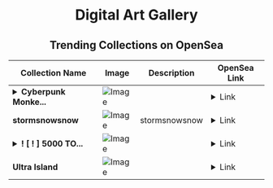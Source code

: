 <div align="center">

# Digital Art Gallery

## Trending Collections on OpenSea

| Collection Name                       | Image                                                                                     | Description                       | OpenSea Link                                                                                          |
|---------------------------------------|-------------------------------------------------------------------------------------------|-----------------------------------|--------------------------------------------------------------------------------------------------------|
| **<details><summary>Cyberpunk Monke...</summary>Cyberpunk Monkey</details>** | ![Image](https://i.seadn.io/s/raw/files/069af6222c69c2599c12aec3481d7bc2.webp?w=500&auto=format?w=200&auto=format) |  | <details><summary>Link</summary>[Cyberpunk Monkey](https://opensea.io/collection/cyberpunk-monkey-3)</details> |
| **stormsnowsnow** | ![Image](https://i.seadn.io/s/raw/files/0ce2161acd551c498558b16ae291fb52.jpg?w=500&auto=format?w=200&auto=format) | stormsnowsnow | <details><summary>Link</summary>[stormsnowsnow](https://opensea.io/collection/stormsnowsnow-6)</details> |
| **<details><summary>! [ ! ] 5000 TO...</summary>! [ ! ] 5000 TO 50000</details>** | ![Image](https://i.seadn.io/s/raw/files/5c1d65243f53e0822179c0fb78becf75.png?w=500&auto=format?w=200&auto=format) |  | <details><summary>Link</summary>[! [ ! ] 5000 TO 50000](https://opensea.io/collection/5000-to-50000-437)</details> |
| **Ultra Island** | ![Image](https://i.seadn.io/s/raw/files/d164602c1ebe3e39e009598acd33914e.jpg?w=500&auto=format?w=200&auto=format) |  | <details><summary>Link</summary>[Ultra Island](https://opensea.io/collection/ultra-island)</details> |

</div>